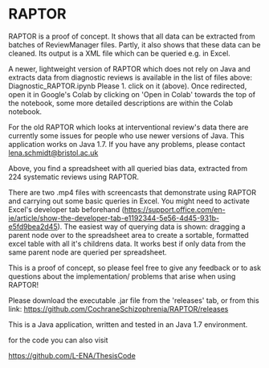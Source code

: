 # RAPTOR
RAPTOR is a proof of concept. It shows that all data can be extracted from batches of ReviewManager files. Partly, it also shows that these data can be cleaned. Its output is a XML file which can be queried e.g. in Excel.

A newer, lightweight version of RAPTOR which does not rely on Java and extracts data from diagnostic reviews is available in the list of files above: Diagnostic_RAPTOR.ipynb
Please 1. click on it (above). Once redirected, open it in Google's Colab by clicking on 'Open in Colab' towards the top of the notebook, some more detailed descriptions are within the Colab notebook.

For the old RAPTOR which looks at interventional review's data there are currently some issues for people who use newer versions of Java. This application works on Java 1.7. If you have any problems, please contact lena.schmidt@bristol.ac.uk

Above, you find a spreadsheet with all queried bias data, extracted from 224 systematic reviews using RAPTOR.

There are two .mp4 files with screencasts that demonstrate using RAPTOR and carrying out some basic queries in Excel. You might need to activate Excel's developer tab beforehand (https://support.office.com/en-ie/article/show-the-developer-tab-e1192344-5e56-4d45-931b-e5fd9bea2d45). The easiest way of querying data is shown: dragging a parent node over to the spreadsheet area to create a sortable, formatted excel table with all it's childrens data. It works best if only data from the same parent node are queried per spreadsheet. 

This is a proof of concept, so please feel free to give any feedback or to ask questions about the implementation/ problems that arise when using RAPTOR!

Please download the executable .jar file from the 'releases' tab, or from this link: https://github.com/CochraneSchizophrenia/RAPTOR/releases

This is a Java application, written and tested in an Java 1.7 environment. 

for the code you can also visit

https://github.com/L-ENA/ThesisCode
